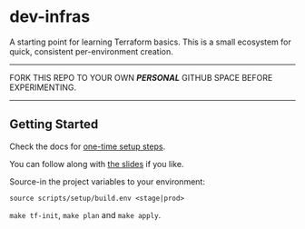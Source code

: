 # dev-infras

A starting point for learning Terraform basics. This is a small ecosystem for quick, consistent per-environment creation.

---

FORK THIS REPO TO YOUR OWN _**PERSONAL**_ GITHUB SPACE BEFORE EXPERIMENTING. 

---

## Getting Started

Check the docs for [one-time setup steps]. 

You can follow along with [the slides] if you like.

Source-in the project variables to your environment:

`source scripts/setup/build.env <stage|prod>`

`make tf-init`, `make plan` and `make apply`.

[one-time setup steps]:https://github.com/todd-dsm/dev-infras/blob/main/docs/one-time-setup-stuff.md
[the slides]:https://docs.google.com/presentation/d/1Z9rXUV2jKjjwbsBgN6fw0v1GC_bfCgmwEnDOwUxZkH8/edit?usp=sharing